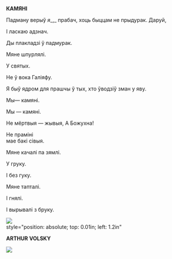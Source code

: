  
**КАМЯНІ**

Падману верыў  _я__,_ прабач, хоць быццам не прыдурак. Даруй,

I ласкаю адзнач.

Ды плакладзі ў падмурак.

Мяне шпурлялі.

У святых.

He ў вока Галіяфу.

Я быў ядром для прашчы ў тых, хто ўводзіў зман у яву.

  

Мы—  камяні.

Мы — камяні.

He мёртвыя — жывыя, А Божухна!

He праміні  
мае бакі сівыя.

Мяне качалі па зямлі.

У груку.

I без гуку.

Мяне тапталі.

I гнялі.

I вырывалі з бруку.

![](2022-%D0%9C%D1%96%D0%BD%D1%81%D0%BA-%D0%BB%D1%83%D1%87%D0%BD%D0%B0%D1%81%D1%86%D1%8C-%D0%BC%D1%96%D0%BA%D0%BE%D0%BB%D0%B0-%D0%BC%D1%8F%D1%82%D0%BB%D1%96%D1%86%D0%BA%D1%96_html_c975ccfdff3b0760.jpg)  
style="position: absolute; top: 0.01in; left: 1.2in"

**ARTHUR**  **VOLSKY**

  
![](2022-%D0%9C%D1%96%D0%BD%D1%81%D0%BA-%D0%BB%D1%83%D1%87%D0%BD%D0%B0%D1%81%D1%86%D1%8C-%D0%BC%D1%96%D0%BA%D0%BE%D0%BB%D0%B0-%D0%BC%D1%8F%D1%82%D0%BB%D1%96%D1%86%D0%BA%D1%96_html_3ed659a66793024.jpg)  
